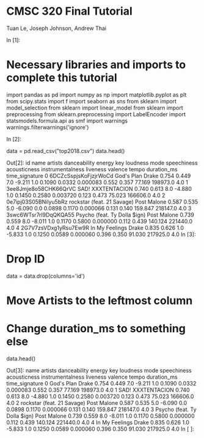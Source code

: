# CMSC 320 Final Tutorial
Tuan Le, Joseph Johnson, Andrew Thai

In [1]:

# Necessary libraries and imports to complete this tutorial
import pandas as pd
import numpy as np
import matplotlib.pyplot as plt
from scipy.stats import f
import seaborn as sns
from sklearn import model_selection
from sklearn import linear_model
from sklearn import preprocessing
from sklearn.preprocessing import LabelEncoder
import statsmodels.formula.api as smf
import warnings
warnings.filterwarnings('ignore')

In [2]:

data = pd.read_csv("top2018.csv")
data.head()

Out[2]:
	id 	name 	artists 	danceability 	energy 	key 	loudness 	mode 	speechiness 	acousticness 	instrumentalness 	liveness 	valence 	tempo 	duration_ms 	time_signature
0 	6DCZcSspjsKoFjzjrWoCd 	God's Plan 	Drake 	0.754 	0.449 	7.0 	-9.211 	1.0 	0.1090 	0.0332 	0.000083 	0.552 	0.357 	77.169 	198973.0 	4.0
1 	3ee8Jmje8o58CHK66QrVC 	SAD! 	XXXTENTACION 	0.740 	0.613 	8.0 	-4.880 	1.0 	0.1450 	0.2580 	0.003720 	0.123 	0.473 	75.023 	166606.0 	4.0
2 	0e7ipj03S05BNilyu5bRz 	rockstar (feat. 21 Savage) 	Post Malone 	0.587 	0.535 	5.0 	-6.090 	0.0 	0.0898 	0.1170 	0.000066 	0.131 	0.140 	159.847 	218147.0 	4.0
3 	3swc6WTsr7rl9DqQKQA55 	Psycho (feat. Ty Dolla $ign) 	Post Malone 	0.739 	0.559 	8.0 	-8.011 	1.0 	0.1170 	0.5800 	0.000000 	0.112 	0.439 	140.124 	221440.0 	4.0
4 	2G7V7zsVDxg1yRsu7Ew9R 	In My Feelings 	Drake 	0.835 	0.626 	1.0 	-5.833 	1.0 	0.1250 	0.0589 	0.000060 	0.396 	0.350 	91.030 	217925.0 	4.0
In [3]:

# Drop ID
data = data.drop(columns='id')
# Move Artists to the leftmost column

# Change duration_ms to something else
data.head()

Out[3]:
	name 	artists 	danceability 	energy 	key 	loudness 	mode 	speechiness 	acousticness 	instrumentalness 	liveness 	valence 	tempo 	duration_ms 	time_signature
0 	God's Plan 	Drake 	0.754 	0.449 	7.0 	-9.211 	1.0 	0.1090 	0.0332 	0.000083 	0.552 	0.357 	77.169 	198973.0 	4.0
1 	SAD! 	XXXTENTACION 	0.740 	0.613 	8.0 	-4.880 	1.0 	0.1450 	0.2580 	0.003720 	0.123 	0.473 	75.023 	166606.0 	4.0
2 	rockstar (feat. 21 Savage) 	Post Malone 	0.587 	0.535 	5.0 	-6.090 	0.0 	0.0898 	0.1170 	0.000066 	0.131 	0.140 	159.847 	218147.0 	4.0
3 	Psycho (feat. Ty Dolla $ign) 	Post Malone 	0.739 	0.559 	8.0 	-8.011 	1.0 	0.1170 	0.5800 	0.000000 	0.112 	0.439 	140.124 	221440.0 	4.0
4 	In My Feelings 	Drake 	0.835 	0.626 	1.0 	-5.833 	1.0 	0.1250 	0.0589 	0.000060 	0.396 	0.350 	91.030 	217925.0 	4.0
In [ ]:


